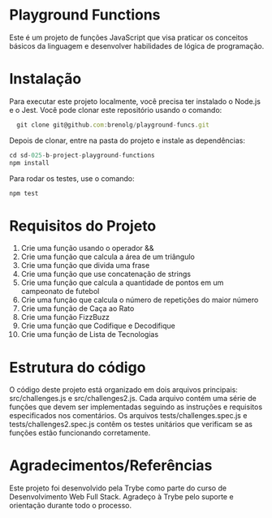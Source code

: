 # Playground Functions
Este é um projeto de funções JavaScript que visa praticar os conceitos básicos da linguagem e desenvolver habilidades de lógica de programação.

# Instalação
Para executar este projeto localmente, você precisa ter instalado o Node.js e o Jest. Você pode clonar este repositório usando o comando:

```javascript
  git clone git@github.com:brenolg/playground-funcs.git
```
Depois de clonar, entre na pasta do projeto e instale as dependências:

```javascript
cd sd-025-b-project-playground-functions
npm install
```
Para rodar os testes, use o comando:

```javascript
npm test
```

# Requisitos do Projeto
1. Crie uma função usando o operador &&
2. Crie uma função que calcula a área de um triângulo
3. Crie uma função que divida uma frase
4. Crie uma função que use concatenação de strings
5. Crie uma função que calcula a quantidade de pontos em um campeonato de futebol
6. Crie uma função que calcula o número de repetições do maior número
7. Crie uma função de Caça ao Rato
8. Crie uma função FizzBuzz
9. Crie uma função que Codifique e Decodifique
10. Crie uma função de Lista de Tecnologias


# Estrutura do código
O código deste projeto está organizado em dois arquivos principais: src/challenges.js e src/challenges2.js. Cada arquivo contém uma série de funções que devem ser implementadas seguindo as instruções e requisitos especificados nos comentários. Os arquivos tests/challenges.spec.js e tests/challenges2.spec.js contêm os testes unitários que verificam se as funções estão funcionando corretamente.

# Agradecimentos/Referências
Este projeto foi desenvolvido pela Trybe como parte do curso de Desenvolvimento Web Full Stack. Agradeço à Trybe pelo suporte e orientação durante todo o processo.
